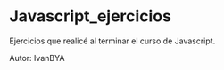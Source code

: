 # Javascript_ejercicios

Ejercicios que realicé al terminar el curso de Javascript.

Autor: IvanBYA
